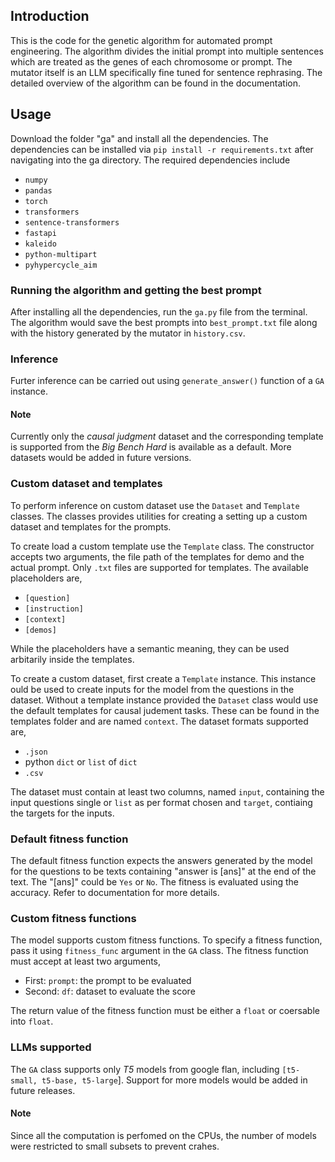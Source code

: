 ## Introduction
This is the code for the genetic algorithm for automated prompt engineering. The algorithm divides the initial prompt into multiple sentences which are treated as the genes of each chromosome or prompt. The mutator itself is an LLM specifically fine tuned for sentence rephrasing. The detailed overview of the algorithm can be found in the documentation.

## Usage
Download the folder "ga" and install all the dependencies. The dependencies can be installed via 
`pip install -r requirements.txt`
after navigating into the ga directory. The required dependencies include

* `numpy`
* `pandas`
* `torch`
* `transformers`
* `sentence-transformers`
* `fastapi`
* `kaleido`
* `python-multipart`
* `pyhypercycle_aim`

### Running the algorithm and getting the best prompt
After installing all the dependencies, run the `ga.py` file from the terminal. The algorithm would save the best prompts into `best_prompt.txt` file along with the history generated by the mutator in `history.csv`.

### Inference
Furter inference can be carried out using `generate_answer()` function of a `GA` instance.

#### Note
Currently only the *causal judgment* dataset and the corresponding template is supported from the *Big Bench Hard* is available as a default. More datasets would be added in future versions.

### Custom dataset and templates
To perform inference on custom dataset use the `Dataset` and `Template` classes. The classes provides utilities for creating a setting up a custom dataset and templates for the prompts. 

To create load a custom template use the `Template` class. The constructor accepts two arguments, the file path of the templates for demo and the actual prompt. Only `.txt` files are supported for templates. The available placeholders are, 

* `[question]`
* `[instruction]`
* `[context]`
* `[demos]`

While the placeholders have a semantic meaning, they can be used arbitarily inside the templates.

To create a custom dataset, first create a `Template` instance. This instance ould be used to create inputs for the model from the questions in the dataset. Without a template instance provided the `Dataset` class would use the default templates for causal judement tasks. These can be found in the templates folder and are named `context`. The dataset formats supported are, 

* `.json`
* python `dict` or `list` of `dict`
* `.csv`

The dataset must contain at least two columns, named `input`, containing the input questions single or `list` as per format chosen and `target`, contiaing the targets for the inputs.

### Default fitness function
The default fitness function expects the answers generated by the model for the questions to be texts containing "answer is [ans]" at the end of the text. The "[ans]" could be `Yes` or `No`. The fitness is evaluated using the accuracy. Refer to documentation for more details.

### Custom fitness functions
The model supports custom fitness functions. To specify a fitness function, pass it using `fitness_func` argument in the `GA` class. The fitness function must accept at least two arguments, 

* First: `prompt`: the prompt to be evaluated
* Second: `df`: dataset to evaluate the score

The return value of the fitness function must be either a `float` or coersable into `float`.

### LLMs supported
The `GA` class supports only *T5* models from google flan, including `[t5-small, t5-base, t5-large`]. Support for more models would be added in future releases.

#### Note
Since all the computation is perfomed on the CPUs, the number of models were restricted to small subsets to prevent crahes.